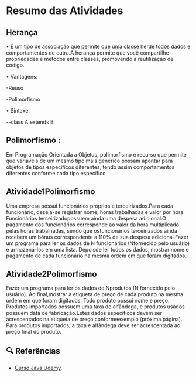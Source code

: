 
# Resumo das Atividades

## Herança

• É um tipo de associação que permite que uma classe herde todos dados e
comportamentos de outra.A herança permite que você compartilhe propriedades e métodos entre classes, promovendo a reutilização de código.

• Vantagens:

-Reuso

-Polimorfismo

• Sintaxe:

--class A extends B

## Polimorfismo :
Em Programação Orientada a Objetos, polimorfismo é recurso que
permite que variáveis de um mesmo tipo mais genérico possam
apontar para objetos de tipos específicos diferentes, tendo assim
comportamentos diferentes conforme cada tipo específico.

## Atividade1Polimorfismo
Uma empresa possui funcionários próprios e terceirizados.Para cada funcionário, deseja-se registrar nome, horas trabalhadas e valor por hora. Funcionários terceirizadopossuem ainda uma despesa adicional.O pagamento dos funcionários corresponde ao valor da hora multiplicado pelas horas trabalhadas, sendo que osfuncionários terceirizados ainda recebem um bônus correspondente a 110% de sua despesa adicional.Fazer um programa para ler os dados de N funcionários (Nfornecido pelo usuário) e armazená-los em uma lista. Depoisde ler todos os dados, mostrar nome e pagamento de cada funcionário na mesma ordem em que foram digitados.

## Atividade2Polimorfismo
Fazer um programa para ler os dados de Nprodutos (N fornecido pelo usuário). Ao final,mostrar a etiqueta de preço de cada produto na mesma ordem em que foram digitados. Todo produto possui nome e preço. Produtos importados possuem uma taxa de alfândega, e produtos usados possuem data de fabricação.Estes dados específicos devem ser acrescentados na etiqueta de preço conformeexemplo (próxima página). Para produtos importados, a taxa e alfândega deve ser acrescentada ao preço final do produto.



## 🔍 Referências

- [Curso Java Udemy](https://www.udemy.com/course/java-curso-completo/).

